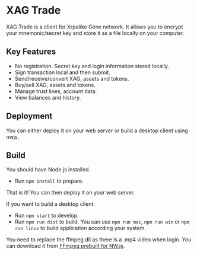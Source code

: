 # XAG Trade

XAG Trade is a client for Xrpalike Gene network. It allows you to encrypt your mnemonic/secret key and store it as a file locally on your computer.

## Key Features

- No registration. Secret key and login information stored locally.
- Sign transaction local and then submit.
- Send/receive/convert XAG, assets and tokens.
- Buy/sell XAG, assets and tokens.
- Manage trust lines, account data.
- View balances and history.

## Deployment

You can either deploy it on your web server or build a desktop client using nwjs.

## Build

You should have Node.js installed. 

- Run `npm install` to prepare. 

That is it! You can then deploy it on your web server.

If  you want to build a desktop client.

- Run `npm start` to develop.
- Run `npm run dist` to build. You can use `npm run mac`, `npm run win` or `npm run linux` to build application according your system.

You need to replace the ffmpeg.dll as there is a .mp4 video when login. You can download it from [FFmpeg prebuilt for NW.js](https://github.com/iteufel/nwjs-ffmpeg-prebuilt).